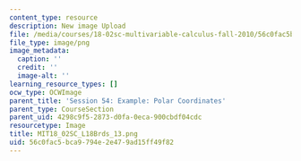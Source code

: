 ```yaml
---
content_type: resource
description: New image Upload
file: /media/courses/18-02sc-multivariable-calculus-fall-2010/56c0fac5bca9794e2e479ad15ff49f82_MIT18_02SC_L18Brds_13.png
file_type: image/png
image_metadata:
  caption: ''
  credit: ''
  image-alt: ''
learning_resource_types: []
ocw_type: OCWImage
parent_title: 'Session 54: Example: Polar Coordinates'
parent_type: CourseSection
parent_uid: 4298c9f5-2873-d0fa-0eca-900cbdf04cdc
resourcetype: Image
title: MIT18_02SC_L18Brds_13.png
uid: 56c0fac5-bca9-794e-2e47-9ad15ff49f82
---
```

